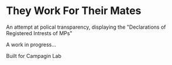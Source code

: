 # They Work For Their Mates

An attempt at polical transparency, displaying the "Declarations of Registered Intrests of MPs"

A work in progress...

Built for Campagin Lab
